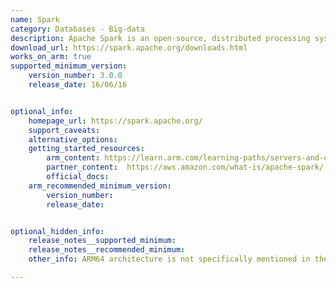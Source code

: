 ```yaml
---
name: Spark
category: Databases - Big-data
description: Apache Spark is an open-source, distributed processing system used for big data workloads. 
download_url: https://spark.apache.org/downloads.html
works_on_arm: true
supported_minimum_version:
    version_number: 3.0.0
    release_date: 16/06/16


optional_info:
    homepage_url: https://spark.apache.org/
    support_caveats:
    alternative_options:
    getting_started_resources:
        arm_content: https://learn.arm.com/learning-paths/servers-and-cloud-computing/spark/
        partner_content:  https://aws.amazon.com/what-is/apache-spark/
        official_docs: 
    arm_recommended_minimum_version:
        version_number: 
        release_date: 


optional_hidden_info:
    release_notes__supported_minimum: 
    release_notes__recommended_minimum: 
    other_info: ARM64 architecture is not specifically mentioned in the release notes for spark, and the binary for ARM64 is not available either. The only available file is the tar file. Using the tar file, I tested some versions of spark on the ARM64 N1 architecture and found that version 3.0.0 is the minimum version. Take reference from [here](https://github.com/aws/aws-graviton-getting-started/tree/main?tab=readme-ov-file#transitioning-to-graviton) that indicates v3.0+ is supported on ARM64 architecture.

---
```


